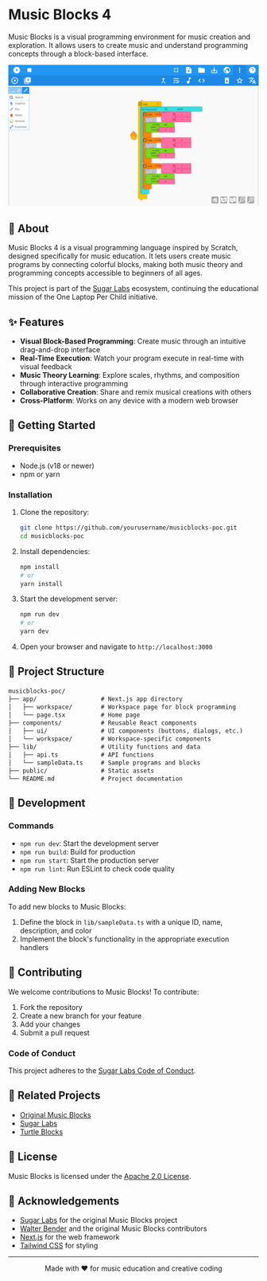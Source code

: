 # Music Blocks 4

Music Blocks is a visual programming environment for music creation and exploration. It allows users to create music and understand programming concepts through a block-based interface.

<p align="center">
  <img src="https://raw.githubusercontent.com/sugarlabs/musicblocks/master/documentation/getting-started.png" alt="Music Blocks Screenshot" width="600">
</p>

## 🎵 About

Music Blocks 4 is a visual programming language inspired by Scratch, designed specifically for music education. It lets users create music programs by connecting colorful blocks, making both music theory and programming concepts accessible to beginners of all ages.

This project is part of the [Sugar Labs](https://sugarlabs.org/) ecosystem, continuing the educational mission of the One Laptop Per Child initiative.

## ✨ Features

- **Visual Block-Based Programming**: Create music through an intuitive drag-and-drop interface
- **Real-Time Execution**: Watch your program execute in real-time with visual feedback
- **Music Theory Learning**: Explore scales, rhythms, and composition through interactive programming
- **Collaborative Creation**: Share and remix musical creations with others
- **Cross-Platform**: Works on any device with a modern web browser

## 🚀 Getting Started

### Prerequisites

- Node.js (v18 or newer)
- npm or yarn

### Installation

1. Clone the repository:
   ```bash
   git clone https://github.com/yourusername/musicblocks-poc.git
   cd musicblocks-poc
   ```

2. Install dependencies:
   ```bash
   npm install
   # or
   yarn install
   ```

3. Start the development server:
   ```bash
   npm run dev
   # or
   yarn dev
   ```

4. Open your browser and navigate to `http://localhost:3000`

## 🧩 Project Structure

```
musicblocks-poc/
├── app/                  # Next.js app directory
│   ├── workspace/        # Workspace page for block programming
│   └── page.tsx          # Home page
├── components/           # Reusable React components
│   ├── ui/               # UI components (buttons, dialogs, etc.)
│   └── workspace/        # Workspace-specific components
├── lib/                  # Utility functions and data
│   ├── api.ts            # API functions
│   └── sampleData.ts     # Sample programs and blocks
├── public/               # Static assets
└── README.md             # Project documentation
```

## 🧪 Development

### Commands

- `npm run dev`: Start the development server
- `npm run build`: Build for production
- `npm run start`: Start the production server
- `npm run lint`: Run ESLint to check code quality

### Adding New Blocks

To add new blocks to Music Blocks:

1. Define the block in `lib/sampleData.ts` with a unique ID, name, description, and color
2. Implement the block's functionality in the appropriate execution handlers

## 📝 Contributing

We welcome contributions to Music Blocks! To contribute:

1. Fork the repository
2. Create a new branch for your feature
3. Add your changes
4. Submit a pull request

### Code of Conduct

This project adheres to the [Sugar Labs Code of Conduct](https://github.com/sugarlabs/sugar-docs/blob/master/src/CODE_OF_CONDUCT.md).

## 🔗 Related Projects

- [Original Music Blocks](https://github.com/sugarlabs/musicblocks)
- [Sugar Labs](https://github.com/sugarlabs)
- [Turtle Blocks](https://github.com/sugarlabs/turtleblocksjs)

## 📄 License

Music Blocks is licensed under the [Apache 2.0 License](LICENSE).

## 🙏 Acknowledgements

- [Sugar Labs](https://sugarlabs.org/) for the original Music Blocks project
- [Walter Bender](https://github.com/walterbender) and the original Music Blocks contributors
- [Next.js](https://nextjs.org/) for the web framework
- [Tailwind CSS](https://tailwindcss.com/) for styling

---

<p align="center">
  Made with ❤️ for music education and creative coding
</p>

